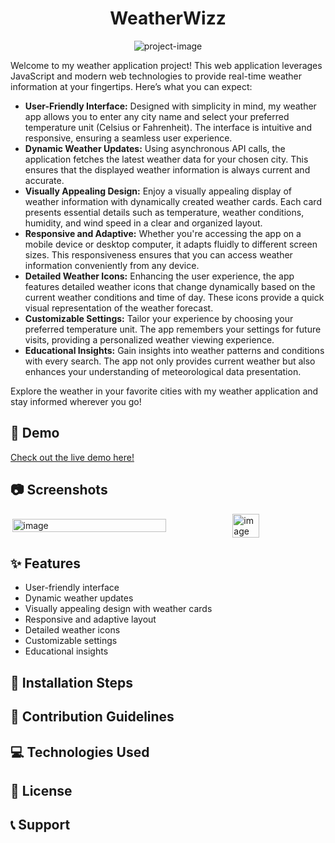 <h1 align="center" id="title">WeatherWizz</h1>

<p align="center"><img src="https://socialify.git.ci/Success1308/WeatherWizz/image?language=1&amp;owner=1&amp;name=1&amp;stargazers=1&amp;theme=Light" alt="project-image"></p>

<p id="description">Welcome to my weather application project! This web application leverages JavaScript and modern web technologies to provide real-time weather information at your fingertips. Here’s what you can expect:</p>

<ul>
  <li><strong>User-Friendly Interface:</strong> Designed with simplicity in mind, my weather app allows you to enter any city name and select your preferred temperature unit (Celsius or Fahrenheit). The interface is intuitive and responsive, ensuring a seamless user experience.</li>
  
  <li><strong>Dynamic Weather Updates:</strong> Using asynchronous API calls, the application fetches the latest weather data for your chosen city. This ensures that the displayed weather information is always current and accurate.</li>
  
  <li><strong>Visually Appealing Design:</strong> Enjoy a visually appealing display of weather information with dynamically created weather cards. Each card presents essential details such as temperature, weather conditions, humidity, and wind speed in a clear and organized layout.</li>
  
  <li><strong>Responsive and Adaptive:</strong> Whether you're accessing the app on a mobile device or desktop computer, it adapts fluidly to different screen sizes. This responsiveness ensures that you can access weather information conveniently from any device.</li>
  
  <li><strong>Detailed Weather Icons:</strong> Enhancing the user experience, the app features detailed weather icons that change dynamically based on the current weather conditions and time of day. These icons provide a quick visual representation of the weather forecast.</li>
  
  <li><strong>Customizable Settings:</strong> Tailor your experience by choosing your preferred temperature unit. The app remembers your settings for future visits, providing a personalized weather viewing experience.</li>
  
  <li><strong>Educational Insights:</strong> Gain insights into weather patterns and conditions with every search. The app not only provides current weather but also enhances your understanding of meteorological data presentation.</li>
</ul>

<p>Explore the weather in your favorite cities with my weather application and stay informed wherever you go!</p>

<h2>🚀 Demo</h2>

[Check out the live demo here!](https://success1308.github.io/WeatherWizz/)

<h2>📷 Screenshots</h2>

<div style="display: flex; justify-content: center; align-items: center;">
    <img src="https://github.com/Success1308/WeatherWizz/assets/167788445/bdf48db4-e791-4f26-81df-7003d86cd068" alt="image" style="width: 70%; height: 100%;">
    <img src="https://github.com/Success1308/WeatherWizz/assets/167788445/53b386d4-8405-4ed0-8617-5af977e09919" alt="image" style="width: 29%; height: 5%;">
</div>




<h2>✨ Features</h2>

<!-- List some key features of your project -->

<ul>
  <li>User-friendly interface</li>
  <li>Dynamic weather updates</li>
  <li>Visually appealing design with weather cards</li>
  <li>Responsive and adaptive layout</li>
  <li>Detailed weather icons</li>
  <li>Customizable settings</li>
  <li>Educational insights</li>
</ul>

<h2>🚀 Installation Steps</h2>

<!-- Provide installation steps or commands here -->

<h2>🤝 Contribution Guidelines</h2>

<!-- Optional: Add contribution guidelines if applicable -->

<h2>💻 Technologies Used</h2>

<!-- Optional: List technologies used in your project -->

<h2>📝 License</h2>

<!-- Optional: Specify the license under which your project is distributed -->

<h2>📞 Support</h2>

<!-- Optional: Provide support information, if applicable -->
